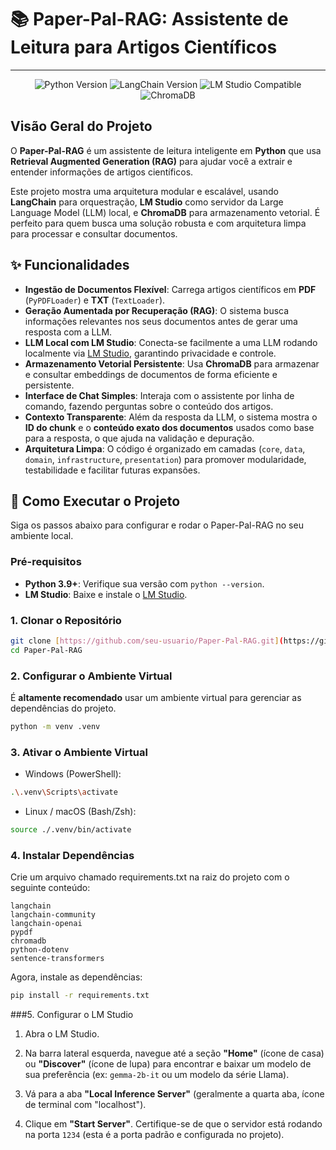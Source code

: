 # 📚 Paper-Pal-RAG: Assistente de Leitura para Artigos Científicos

---

<p align="center">
  <img src="https://img.shields.io/badge/Python-3.9+-blue?style=for-the-badge&logo=python" alt="Python Version">
  <img src="https://img.shields.io/badge/LangChain-v0.2+-success?style=for-the-badge&logo=langchain" alt="LangChain Version">
  <img src="https://img.shields.io/badge/LM_Studio-Compatible-informational?style=for-the-badge&logo=ai" alt="LM Studio Compatible">
  <img src="https://img.shields.io/badge/ChromaDB-Local-important?style=for-the-badge" alt="ChromaDB">
</p>

## Visão Geral do Projeto

O **Paper-Pal-RAG** é um assistente de leitura inteligente em **Python** que usa **Retrieval Augmented Generation (RAG)** para ajudar você a extrair e entender informações de artigos científicos.

Este projeto mostra uma arquitetura modular e escalável, usando **LangChain** para orquestração, **LM Studio** como servidor da Large Language Model (LLM) local, e **ChromaDB** para armazenamento vetorial. É perfeito para quem busca uma solução robusta e com arquitetura limpa para processar e consultar documentos.

## ✨ Funcionalidades

* **Ingestão de Documentos Flexível**: Carrega artigos científicos em **PDF** (`PyPDFLoader`) e **TXT** (`TextLoader`).
* **Geração Aumentada por Recuperação (RAG)**: O sistema busca informações relevantes nos seus documentos antes de gerar uma resposta com a LLM.
* **LLM Local com LM Studio**: Conecta-se facilmente a uma LLM rodando localmente via [LM Studio](https://lmstudio.ai/), garantindo privacidade e controle.
* **Armazenamento Vetorial Persistente**: Usa **ChromaDB** para armazenar e consultar embeddings de documentos de forma eficiente e persistente.
* **Interface de Chat Simples**: Interaja com o assistente por linha de comando, fazendo perguntas sobre o conteúdo dos artigos.
* **Contexto Transparente**: Além da resposta da LLM, o sistema mostra o **ID do chunk** e o **conteúdo exato dos documentos** usados como base para a resposta, o que ajuda na validação e depuração.
* **Arquitetura Limpa**: O código é organizado em camadas (`core`, `data`, `domain`, `infrastructure`, `presentation`) para promover modularidade, testabilidade e facilitar futuras expansões.

## 🚀 Como Executar o Projeto

Siga os passos abaixo para configurar e rodar o Paper-Pal-RAG no seu ambiente local.

### Pré-requisitos

* **Python 3.9+**: Verifique sua versão com `python --version`.
* **LM Studio**: Baixe e instale o [LM Studio](https://lmstudio.ai/).

### 1. Clonar o Repositório

```bash
git clone [https://github.com/seu-usuario/Paper-Pal-RAG.git](https://github.com/seu-usuario/Paper-Pal-RAG.git)
cd Paper-Pal-RAG
```

### 2. Configurar o Ambiente Virtual

É **altamente recomendado** usar um ambiente virtual para gerenciar as dependências do projeto.

```bash
python -m venv .venv
```

### 3. Ativar o Ambiente Virtual
* Windows (PowerShell):

```bash
.\.venv\Scripts\activate
```

* Linux / macOS (Bash/Zsh):
```bash
source ./.venv/bin/activate
```

### 4. Instalar Dependências
Crie um arquivo chamado requirements.txt na raiz do projeto com o seguinte conteúdo:

```
langchain
langchain-community
langchain-openai
pypdf
chromadb
python-dotenv
sentence-transformers
```
Agora, instale as dependências:
```bash
pip install -r requirements.txt
```

###5. Configurar o LM Studio
1. Abra o LM Studio.

2. Na barra lateral esquerda, navegue até a seção **"Home"** (ícone de casa) ou **"Discover"** (ícone de lupa) para encontrar e baixar um modelo de sua preferência (ex: `gemma-2b-it` ou um modelo da série Llama).

3. Vá para a aba **"Local Inference Server"** (geralmente a quarta aba, ícone de terminal com "localhost").

4. Clique em **"Start Server"**. Certifique-se de que o servidor está rodando na porta `1234` (esta é a porta padrão e configurada no projeto).